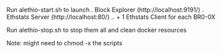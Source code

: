 Run alethio-start.sh to launch
 . Block Explorer (http://localhost:9191/)
 . Ethstats Server (http://localhost:80/)
 .. + 1 Ethstats Client for each BR0-0X

Run alethio-stop.sh to stop them all and clean docker resources

Note: might need to chmod -x the scripts
